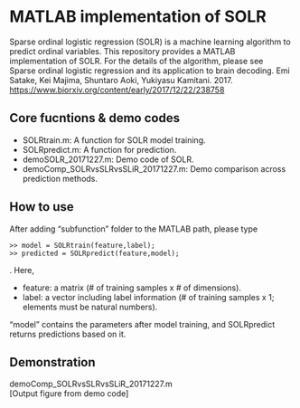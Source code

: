 # MATLAB implementation of SOLR
Sparse ordinal logistic regression (SOLR) is a machine learning algorithm to predict ordinal variables.
This repository provides a MATLAB implementation of SOLR.
For the details of the algorithm, please see <br>
Sparse ordinal logistic regression and its application to brain decoding.
Emi Satake, Kei Majima, Shuntaro Aoki, Yukiyasu Kamitani. 2017.
https://www.biorxiv.org/content/early/2017/12/22/238758

## Core fucntions & demo codes
<ul>
  <li>SOLRtrain.m: A function for SOLR model training.</li>
  <li>SOLRpredict.m: A function for prediction.</li>
  <li>demoSOLR_20171227.m: Demo code of SOLR.</li>
  <li>demoComp_SOLRvsSLRvsSLiR_20171227.m: Demo comparison across prediction methods.</li>
</ul>

## How to use
After adding “subfunction” folder to the MATLAB path, please type
```
>> model = SOLRtrain(feature,label);
>> predicted = SOLRpredict(feature,model);
```
. Here, 
<ul>
  <li>feature: a matrix (# of training samples x # of dimensions).</li>
  <li>label: a vector including label information (# of training samples x 1; elements must be natural numbers).</li>
</ul>
“model” contains the parameters after model training, 
and SOLRpredict returns predictions based on it.

## Demonstration
demoComp_SOLRvsSLRvsSLiR_20171227.m <br>
[Output figure from demo code]
